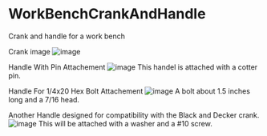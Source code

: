 # WorkBenchCrankAndHandle
Crank and handle for a work bench

Crank image
![image](https://github.com/ForrestErickson/WorkBenchCrankAndHandle/assets/5836181/9a0cd98b-8006-47fd-bc0d-d2362be96418)


Handle With Pin Attachement 
![image](https://github.com/ForrestErickson/WorkBenchCrankAndHandle/assets/5836181/53397e59-7c8b-4429-8bd2-460c360c2df1)
This handel is attached with a cotter pin.

Handle For 1/4x20 Hex Bolt Attachement
![image](https://github.com/ForrestErickson/WorkBenchCrankAndHandle/assets/5836181/49c40f80-4270-4179-b30d-4e3fbb510866)
A bolt about 1.5 inches long and a 7/16 head.

Another Handle designed for compatibility with the Black and Decker crank.
![image](https://github.com/ForrestErickson/WorkBenchCrankAndHandle/assets/5836181/179bc3a7-a382-4b3d-8d06-59079655935e)
This will be attached with a washer and a #10 screw.
